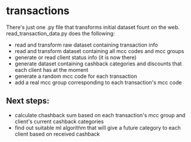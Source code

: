 # transactions

There's just one .py file that transforms initial dataset fount on the web.
read_transaction_data.py does the following:

* read and transform raw dataset containing transaction info
* read and transform dataset containing all mcc codes and mcc groups
* generate or read client status info (it is now there)
* generate dataset containing cashback categories and discounts that each client has at the moment
* generate a random mcc code for each transaction
* add a real mcc group corresponding to each transaction's mcc code

## Next steps:

* calculate chashback sum based on each transaction's mcc group and client's current cashback categories
* find out suitable ml algorithm that will give a future category to each client based on received cashback
